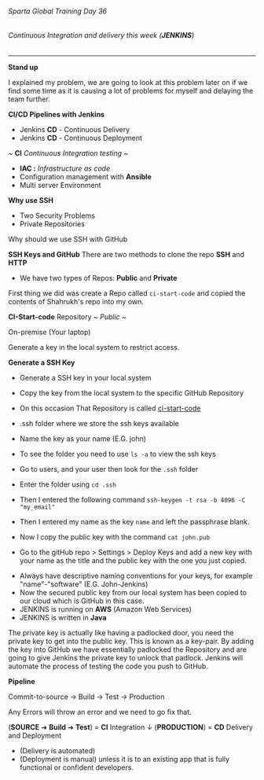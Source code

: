 ###### Sparta Global Training Day 36
###### Continuous Integration and delivery this week (**_JENKINS_**)

___

**Stand up**

I explained my problem, we are going to look at this problem later on if we find some time as it is causing a lot of problems
for myself and delaying the team further.

**CI/CD Pipelines with Jenkins**
* Jenkins **CD** - Continuous Delivery
* Jenkins **CD** - Continuous Deployment

~ **CI** _Continuous Integration testing_ ~

* **IAC :** _Infrastructure as code_
* Configuration management with **Ansible**
* Multi server Environment

**Why use SSH**
* Two Security Problems
* Private Repositories

Why should we use SSH with GitHub

**SSH Keys and GitHub**
There are two methods to clone the repo
**SSH** and **HTTP**
- We have two types of Repos: **Public** and **Private**

First thing we did was create a Repo called `ci-start-code` and copied the contents of Shahrukh's repo into my own.

**CI-Start-code** Repository ~ _Public_ ~

On-premise (Your laptop) 

Generate a key in the local system to restrict access.

**Generate a SSH Key**
- Generate a SSH key in your local system
- Copy the key from the local system to the specific GitHub Repository
- On this occasion That Repository is called [ci-start-code](https://github.com/JohnByrneJames/ci-start-code)
- .ssh folder where we store the ssh keys available
- Name the key as your name (E.G. john)

- To see the folder you need to use `ls -a` to view the ssh keys
- Go to users, and your user then look for the `.ssh` folder
- Enter the folder using `cd .ssh`
- Then I entered the following command `ssh-keygen -t rsa -b 4096 -C "my_email" `
- Then I entered my name as the key `name` and left the passphrase blank.
- Now I copy the public key with the command `cat john.pub`

- Go to the gitHub repo > Settings > Deploy Keys and add a new key with your name as the title
and the public key with the one you just copied.

* Always have descriptive naming conventions for your keys, for example "name"-"software" (E.G. John-Jenkins)
* Now the secured public key from our local system has been copied to our cloud which is GitHub in this case.
* JENKINS is running on **AWS** (Amazon Web Services)
* JENKINS is written in **Java**

The private key is actually like having a padlocked door, you need the private
key to get into the public key. This is known as a key-pair. By adding the key into GitHub we have essentially
padlocked the Repository and are going to give Jenkins the private key to unlock that padlock. Jenkins will automate the process of
testing the code you push to GitHub.

**Pipeline**

Commit-to-source -> Build -> Test -> Production

Any Errors will throw an error and we need to go fix that.

(**SOURCE** ➜ **Build** ➜ **Test**) = **CI** Integration
↓
(**PRODUCTION**) = **CD** Delivery and Deployment 

* (Delivery is automated)
* (Deployment is manual) unless it is to an existing app that is fully functional or confident developers.

